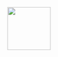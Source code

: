 <!-- - 👋 Hi, I’m Sundara Subramanian (@onetrueheisenberg)
- 👀 I’m an AWS Certified Developer interested in MEAN stack development and a variety of other things
- 🌱 I’m currently doing a Master's degree in Software Engineering with minors in AI & Information and Knowledge Engineering
- 💞️ I’m looking to collaborate on building free resources
- 📫 How to reach me sundara@umich.edu / sundara.subramanian1211@gmail.com
-->
<div id="header" align="center">
  <img src="https://media.giphy.com/media/M9gbBd9nbDrOTu1Mqx/giphy.gif" width="100"/>
</div>
<!---
onetrueheisenberg/onetrueheisenberg is a ✨ special ✨ repository because its `README.md` (this file) appears on your GitHub profile.
You can click the Preview link to take a look at your changes.
--->
